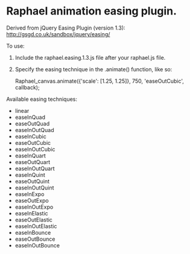# Raphael animation easing plugin.

Derived from jQuery Easing Plugin (version 1.3): http://gsgd.co.uk/sandbox/jquery/easing/

To use:
 1) Include the raphael.easing.1.3.js file after your raphael.js file.
 2) Specify the easing technique in the .animate() function, like so:

    Raphael_canvas.animate({'scale': [1.25, 1.25]}, 750, 'easeOutCubic', callback);

Available easing techniques:
- linear
- easeInQuad
- easeOutQuad
- easeInOutQuad
- easeInCubic
- easeOutCubic
- easeInOutCubic
- easeInQuart
- easeOutQuart
- easeInOutQuart
- easeInQuint
- easeOutQuint
- easeInOutQuint
- easeInExpo
- easeOutExpo
- easeInOutExpo
- easeInElastic
- easeOutElastic
- easeInOutElastic
- easeInBounce
- easeOutBounce
- easeInOutBounce
